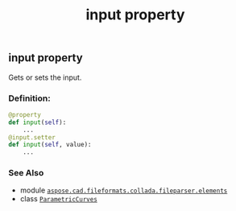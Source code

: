 ﻿---
title: input property
second_title: Aspose.CAD for Python via .NET API References
description: 
type: docs
weight: 70
url: /python-net/aspose.cad.fileformats.collada.fileparser.elements/parametriccurves/input/
is_root: false
---

## input property


Gets or sets the input.
### Definition:
```python
@property
def input(self):
    ...
@input.setter
def input(self, value):
    ...
```

### See Also
* module [`aspose.cad.fileformats.collada.fileparser.elements`](../../)
* class [`ParametricCurves`](/cad/python-net/aspose.cad.fileformats.collada.fileparser.elements/parametriccurves)

